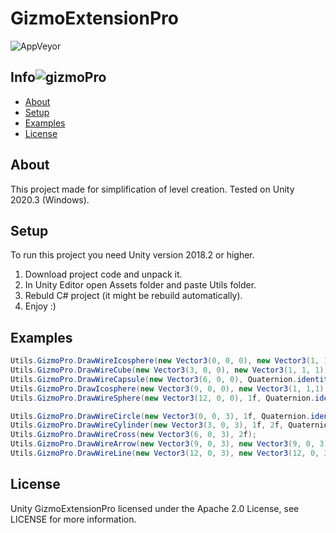 # GizmoExtensionPro

![AppVeyor](https://img.shields.io/badge/build-passing-brightgreen)

## Info![gizmoPro](https://github.com/2Kerfur/GizmoExtensionPro/assets/73479696/d2301b32-5af9-4f1d-921a-2021448e1011)

* [About](#about)
* [Setup](#setup)
* [Examples](#examples)
* [License](#license)

## About
This project made for simplification of level creation.
Tested on Unity 2020.3 (Windows).

## Setup
To run this project you need Unity version 2018.2 or higher.
1. Download project code and unpack it.
2. In Unity Editor open Assets folder and paste Utils folder.
3. Rebuld C# project (it might be rebuild automatically).
7. Enjoy :)
   
## Examples 
```cs
Utils.GizmoPro.DrawWireIcosphere(new Vector3(0, 0, 0), new Vector3(1, 1, 1), Quaternion.identity);
Utils.GizmoPro.DrawWireCube(new Vector3(3, 0, 0), new Vector3(1, 1, 1), Quaternion.identity);
Utils.GizmoPro.DrawWireCapsule(new Vector3(6, 0, 0), Quaternion.identity, 1, 4);
Utils.GizmoPro.DrawIcosphere(new Vector3(9, 0, 0), new Vector3(1, 1,1), Quaternion.identity);
Utils.GizmoPro.DrawWireSphere(new Vector3(12, 0, 0), 1f, Quaternion.identity);

Utils.GizmoPro.DrawWireCircle(new Vector3(0, 0, 3), 1f, Quaternion.identity);
Utils.GizmoPro.DrawWireCylinder(new Vector3(3, 0, 3), 1f, 2f, Quaternion.identity);
Utils.GizmoPro.DrawWireCross(new Vector3(6, 0, 3), 2f);
Utils.GizmoPro.DrawWireArrow(new Vector3(9, 0, 3), new Vector3(9, 0, 3) + transform.up*2, 0.25f, 20, 3);
Utils.GizmoPro.DrawWireLine(new Vector3(12, 0, 3), new Vector3(12, 0, 3) + transform.up * 2);
```
## License
Unity GizmoExtensionPro licensed under the Apache 2.0 License, see LICENSE for more information.
